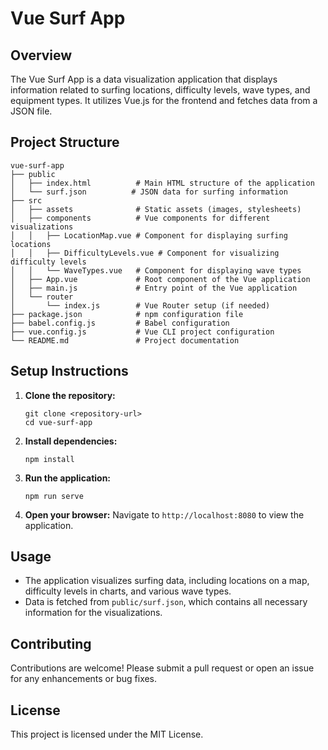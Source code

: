 # Vue Surf App

## Overview
The Vue Surf App is a data visualization application that displays information related to surfing locations, difficulty levels, wave types, and equipment types. It utilizes Vue.js for the frontend and fetches data from a JSON file.

## Project Structure
```
vue-surf-app
├── public
│   ├── index.html          # Main HTML structure of the application
│   └── surf.json          # JSON data for surfing information
├── src
│   ├── assets              # Static assets (images, stylesheets)
│   ├── components          # Vue components for different visualizations
│   │   ├── LocationMap.vue # Component for displaying surfing locations
│   │   ├── DifficultyLevels.vue # Component for visualizing difficulty levels
│   │   └── WaveTypes.vue   # Component for displaying wave types
│   ├── App.vue             # Root component of the Vue application
│   ├── main.js             # Entry point of the Vue application
│   └── router
│       └── index.js        # Vue Router setup (if needed)
├── package.json            # npm configuration file
├── babel.config.js         # Babel configuration
├── vue.config.js           # Vue CLI project configuration
└── README.md               # Project documentation
```

## Setup Instructions
1. **Clone the repository:**
   ```
   git clone <repository-url>
   cd vue-surf-app
   ```

2. **Install dependencies:**
   ```
   npm install
   ```

3. **Run the application:**
   ```
   npm run serve
   ```

4. **Open your browser:**
   Navigate to `http://localhost:8080` to view the application.

## Usage
- The application visualizes surfing data, including locations on a map, difficulty levels in charts, and various wave types.
- Data is fetched from `public/surf.json`, which contains all necessary information for the visualizations.

## Contributing
Contributions are welcome! Please submit a pull request or open an issue for any enhancements or bug fixes.

## License
This project is licensed under the MIT License.